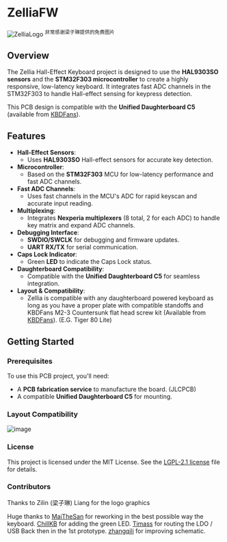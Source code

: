 # ZelliaFW
![ZelliaLogo](https://github.com/user-attachments/assets/5c15a9d7-56cb-4a98-9c7a-6629f6e1f4cd)
<sup>非常感谢<a href="https://www.linkedin.com/in/zilin-liang-8a77aa32b/" style="text-decoration:none">梁子琳</a>提供的免费图片</sup>

## Overview

The Zellia Hall-Effect Keyboard project is designed to use the **HAL9303SO sensors** and the **STM32F303 microcontroller** to create a highly responsive, low-latency keyboard. It integrates fast ADC channels in the STM32F303 to handle Hall-effect sensing for keypress detection.

This PCB design is compatible with the **Unified Daughterboard C5** (available from [KBDFans](https://kbdfans.com/products/tofu60-2-0-accessories?_pos=1&_sid=b8f5e035d&_ss=r&variant=41431070245003)).

## Features

- **Hall-Effect Sensors**: 
  - Uses **HAL9303SO** Hall-effect sensors for accurate key detection.
- **Microcontroller**: 
  - Based on the **STM32F303** MCU for low-latency performance and fast ADC channels.
- **Fast ADC Channels**: 
  - Uses fast channels in the MCU's ADC for rapid keyscan and accurate input reading.
- **Multiplexing**: 
  - Integrates **Nexperia multiplexers** (8 total, 2 for each ADC) to handle key matrix and expand ADC channels.
- **Debugging Interface**:
  - **SWDIO/SWCLK** for debugging and firmware updates.
  - **UART RX/TX** for serial communication.
- **Caps Lock Indicator**: 
  - Green **LED** to indicate the Caps Lock status.
- **Daughterboard Compatibility**: 
  - Compatible with the **Unified Daughterboard C5** for seamless integration.
- **Layout & Compatibility**:
  - Zellia is compatible with any daughterboard powered keyboard as long as you have a proper plate with compatible standoffs and KBDFans M2-3 Countersunk flat head screw kit (Available from [KBDFans](https://kbdfans.com/products/kbdfans-m2-3-countersunk-flat-head-screw-kit)).
(E.G. Tiger 80 Lite)

## Getting Started

### Prerequisites

To use this PCB project, you'll need:
- A **PCB fabrication service** to manufacture the board. (JLCPCB)
- A compatible **Unified Daughterboard C5** for mounting.

### Layout Compatibility
![image](https://github.com/user-attachments/assets/7f396711-c13d-41be-a183-ed1e1d9227b4)

### License

This project is licensed under the MIT License. See the [LGPL-2.1 license](LICENSE) file for details.

### Contributors 
Thanks to Zilin (梁子琳) Liang for the logo graphics

Huge thanks to [MaiTheSan](https://github.com/MaiTheSan) for reworking in the best possible way the keyboard.
[ChillKB](https://github.com/chillKB) for adding the green LED.
[Timass](https://github.com/Timass60) for routing the LDO / USB Back then in the 1st prototype.
[zhangqili](https://github.com/zhangqili) for improving schematic.

